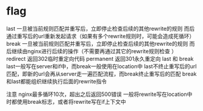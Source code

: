 # flag

last
	一旦被当前规则匹配并重写后，立即停止检查后续的其他rewrite的规则
	而后通过重写后的url重新发起请求（如果有多个rewrite规则时，可能会造成死循环）
break
		一旦被当前规则匹配并重写后，立即停止检查后续的其他rewrite的规则
			而后继续由nginx进行后续的操作（不需要再通过其它的rewrite规则检查 ）
redirect
		返回302临时重定向代码
permanent
		返回301永久重定向
last 和 break
		last一般写在server和if中，而break一般使用在location中
		last不终止重写后的url匹配，即新的url会再从server走一遍匹配流程，而break终止重写后的匹配
		break和last都能组织继续执行后面的rewrite指令
	
注意
		nginx最多循环10次，超出之后返回500错误
		一般将rewrite写在location中时都使用break标志，或者将rewrite写在if上下文中